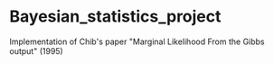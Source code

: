 # Bayesian_statistics_project
Implementation of Chib's paper "Marginal Likelihood From the Gibbs output" (1995)
